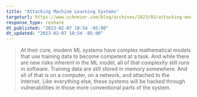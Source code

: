 ```yaml
---
title: "Attacking Machine Learning Systems"
targeturl: https://www.schneier.com/blog/archives/2023/02/attacking-machine-learning-systems.html 
response_type: reshare
dt_published: "2023-02-07 10:54 -05:00"
dt_updated: "2023-02-07 10:54 -05:00"
---
```


> At their core, modern ML systems have complex mathematical models that use training data to become competent at a task. And while there are new risks inherent in the ML model, all of that complexity still runs in software. Training data are still stored in memory somewhere. And all of that is on a computer, on a network, and attached to the Internet. Like everything else, these systems will be hacked through vulnerabilities in those more conventional parts of the system. 
